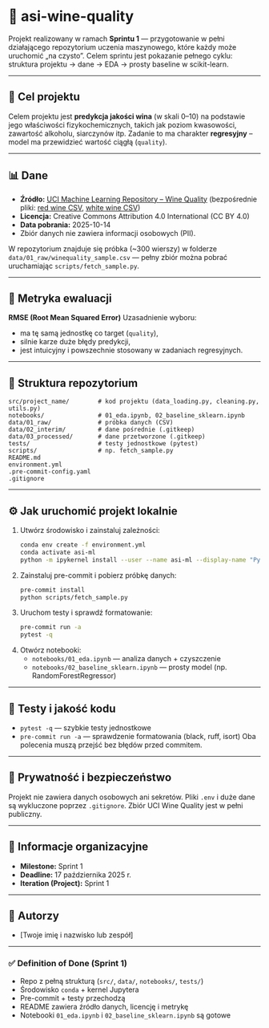 # 🧠 asi-wine-quality

Projekt realizowany w ramach **Sprintu 1** — przygotowanie w pełni działającego repozytorium uczenia maszynowego, które każdy może uruchomić „na czysto”.
Celem sprintu jest pokazanie pełnego cyklu: struktura projektu → dane → EDA → prosty baseline w scikit-learn.

---

## 🎯 Cel projektu

Celem projektu jest **predykcja jakości wina** (w skali 0–10) na podstawie jego właściwości fizykochemicznych, takich jak poziom kwasowości, zawartość alkoholu, siarczynów itp.
Zadanie to ma charakter **regresyjny** – model ma przewidzieć wartość ciągłą (`quality`).

---

## 📊 Dane

- **Źródło:** [UCI Machine Learning Repository – Wine Quality](https://archive.ics.uci.edu/ml/datasets/wine+quality)
  (bezpośrednie pliki:
  [red wine CSV](https://archive.ics.uci.edu/ml/machine-learning-databases/wine-quality/winequality-red.csv),
  [white wine CSV](https://archive.ics.uci.edu/ml/machine-learning-databases/wine-quality/winequality-white.csv))
- **Licencja:** Creative Commons Attribution 4.0 International (CC BY 4.0)
- **Data pobrania:** 2025-10-14
- Zbiór danych nie zawiera informacji osobowych (PII).

W repozytorium znajduje się próbka (~300 wierszy) w folderze `data/01_raw/winequality_sample.csv` — pełny zbiór można pobrać uruchamiając `scripts/fetch_sample.py`.

---

## 🧮 Metryka ewaluacji

**RMSE (Root Mean Squared Error)**
Uzasadnienie wyboru:
- ma tę samą jednostkę co target (`quality`),
- silnie karze duże błędy predykcji,
- jest intuicyjny i powszechnie stosowany w zadaniach regresyjnych.

---

## 🧱 Struktura repozytorium

```
src/project_name/        # kod projektu (data_loading.py, cleaning.py, utils.py)
notebooks/               # 01_eda.ipynb, 02_baseline_sklearn.ipynb
data/01_raw/             # próbka danych (CSV)
data/02_interim/         # dane pośrednie (.gitkeep)
data/03_processed/       # dane przetworzone (.gitkeep)
tests/                   # testy jednostkowe (pytest)
scripts/                 # np. fetch_sample.py
README.md
environment.yml
.pre-commit-config.yaml
.gitignore
```

---

## ⚙️ Jak uruchomić projekt lokalnie

1. Utwórz środowisko i zainstaluj zależności:
   ```bash
   conda env create -f environment.yml
   conda activate asi-ml
   python -m ipykernel install --user --name asi-ml --display-name "Python (asi-ml)"
   ```
2. Zainstaluj pre-commit i pobierz próbkę danych:
   ```bash
   pre-commit install
   python scripts/fetch_sample.py
   ```
3. Uruchom testy i sprawdź formatowanie:
   ```bash
   pre-commit run -a
   pytest -q
   ```
4. Otwórz notebooki:
   - `notebooks/01_eda.ipynb` — analiza danych + czyszczenie
   - `notebooks/02_baseline_sklearn.ipynb` — prosty model (np. RandomForestRegressor)

---

## 🧪 Testy i jakość kodu

- `pytest -q` — szybkie testy jednostkowe
- `pre-commit run -a` — sprawdzenie formatowania (black, ruff, isort)
Oba polecenia muszą przejść bez błędów przed commitem.

---

## 🚫 Prywatność i bezpieczeństwo

Projekt nie zawiera danych osobowych ani sekretów.
Pliki `.env` i duże dane są wykluczone poprzez `.gitignore`.
Zbiór UCI Wine Quality jest w pełni publiczny.

---

## 📅 Informacje organizacyjne

- **Milestone:** Sprint 1
- **Deadline:** 17 października 2025 r.
- **Iteration (Project):** Sprint 1

---

## 👤 Autorzy

- [Twoje imię i nazwisko lub zespół]

---

### ✅ Definition of Done (Sprint 1)

- Repo z pełną strukturą (`src/`, `data/`, `notebooks/`, `tests/`)
- Środowisko `conda` + kernel Jupytera
- Pre-commit + testy przechodzą
- README zawiera źródło danych, licencję i metrykę
- Notebooki `01_eda.ipynb` i `02_baseline_sklearn.ipynb` są gotowe
